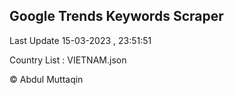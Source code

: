 

## Google Trends Keywords Scraper 
 
Last Update 15-03-2023 , 23:51:51

Country List :
VIETNAM.json



© Abdul Muttaqin 

